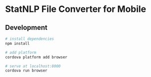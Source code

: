 # StatNLP File Converter for Mobile

## Development

``` bash
# install dependencies
npm install

# add platform
cordova platform add browser

# serve at localhost:8000
cordova run browser
```
